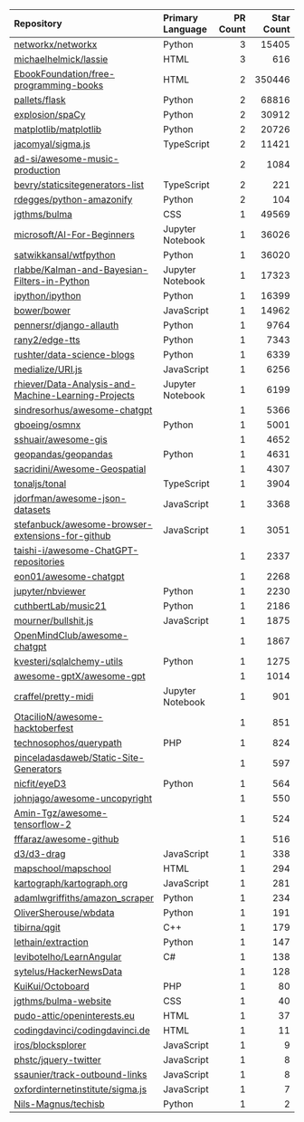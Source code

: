 | Repository | Primary Language | PR Count | Star Count |
| :-- | :-- | --: | --: |
| [networkx/networkx](https://github.com/networkx/networkx) | Python | 3 | 15405 |
| [michaelhelmick/lassie](https://github.com/michaelhelmick/lassie) | HTML | 3 | 616 |
| [EbookFoundation/free-programming-books](https://github.com/EbookFoundation/free-programming-books) | HTML | 2 | 350446 |
| [pallets/flask](https://github.com/pallets/flask) | Python | 2 | 68816 |
| [explosion/spaCy](https://github.com/explosion/spaCy) | Python | 2 | 30912 |
| [matplotlib/matplotlib](https://github.com/matplotlib/matplotlib) | Python | 2 | 20726 |
| [jacomyal/sigma.js](https://github.com/jacomyal/sigma.js) | TypeScript | 2 | 11421 |
| [ad-si/awesome-music-production](https://github.com/ad-si/awesome-music-production) |  | 2 | 1084 |
| [bevry/staticsitegenerators-list](https://github.com/bevry/staticsitegenerators-list) | TypeScript | 2 | 221 |
| [rdegges/python-amazonify](https://github.com/rdegges/python-amazonify) | Python | 2 | 104 |
| [jgthms/bulma](https://github.com/jgthms/bulma) | CSS | 1 | 49569 |
| [microsoft/AI-For-Beginners](https://github.com/microsoft/AI-For-Beginners) | Jupyter Notebook | 1 | 36026 |
| [satwikkansal/wtfpython](https://github.com/satwikkansal/wtfpython) | Python | 1 | 36020 |
| [rlabbe/Kalman-and-Bayesian-Filters-in-Python](https://github.com/rlabbe/Kalman-and-Bayesian-Filters-in-Python) | Jupyter Notebook | 1 | 17323 |
| [ipython/ipython](https://github.com/ipython/ipython) | Python | 1 | 16399 |
| [bower/bower](https://github.com/bower/bower) | JavaScript | 1 | 14962 |
| [pennersr/django-allauth](https://github.com/pennersr/django-allauth) | Python | 1 | 9764 |
| [rany2/edge-tts](https://github.com/rany2/edge-tts) | Python | 1 | 7343 |
| [rushter/data-science-blogs](https://github.com/rushter/data-science-blogs) | Python | 1 | 6339 |
| [medialize/URI.js](https://github.com/medialize/URI.js) | JavaScript | 1 | 6256 |
| [rhiever/Data-Analysis-and-Machine-Learning-Projects](https://github.com/rhiever/Data-Analysis-and-Machine-Learning-Projects) | Jupyter Notebook | 1 | 6199 |
| [sindresorhus/awesome-chatgpt](https://github.com/sindresorhus/awesome-chatgpt) |  | 1 | 5366 |
| [gboeing/osmnx](https://github.com/gboeing/osmnx) | Python | 1 | 5001 |
| [sshuair/awesome-gis](https://github.com/sshuair/awesome-gis) |  | 1 | 4652 |
| [geopandas/geopandas](https://github.com/geopandas/geopandas) | Python | 1 | 4631 |
| [sacridini/Awesome-Geospatial](https://github.com/sacridini/Awesome-Geospatial) |  | 1 | 4307 |
| [tonaljs/tonal](https://github.com/tonaljs/tonal) | TypeScript | 1 | 3904 |
| [jdorfman/awesome-json-datasets](https://github.com/jdorfman/awesome-json-datasets) | JavaScript | 1 | 3368 |
| [stefanbuck/awesome-browser-extensions-for-github](https://github.com/stefanbuck/awesome-browser-extensions-for-github) | JavaScript | 1 | 3051 |
| [taishi-i/awesome-ChatGPT-repositories](https://github.com/taishi-i/awesome-ChatGPT-repositories) |  | 1 | 2337 |
| [eon01/awesome-chatgpt](https://github.com/eon01/awesome-chatgpt) |  | 1 | 2268 |
| [jupyter/nbviewer](https://github.com/jupyter/nbviewer) | Python | 1 | 2230 |
| [cuthbertLab/music21](https://github.com/cuthbertLab/music21) | Python | 1 | 2186 |
| [mourner/bullshit.js](https://github.com/mourner/bullshit.js) | JavaScript | 1 | 1875 |
| [OpenMindClub/awesome-chatgpt](https://github.com/OpenMindClub/awesome-chatgpt) |  | 1 | 1867 |
| [kvesteri/sqlalchemy-utils](https://github.com/kvesteri/sqlalchemy-utils) | Python | 1 | 1275 |
| [awesome-gptX/awesome-gpt](https://github.com/awesome-gptX/awesome-gpt) |  | 1 | 1014 |
| [craffel/pretty-midi](https://github.com/craffel/pretty-midi) | Jupyter Notebook | 1 | 901 |
| [OtacilioN/awesome-hacktoberfest](https://github.com/OtacilioN/awesome-hacktoberfest) |  | 1 | 851 |
| [technosophos/querypath](https://github.com/technosophos/querypath) | PHP | 1 | 824 |
| [pinceladasdaweb/Static-Site-Generators](https://github.com/pinceladasdaweb/Static-Site-Generators) |  | 1 | 597 |
| [nicfit/eyeD3](https://github.com/nicfit/eyeD3) | Python | 1 | 564 |
| [johnjago/awesome-uncopyright](https://github.com/johnjago/awesome-uncopyright) |  | 1 | 550 |
| [Amin-Tgz/awesome-tensorflow-2](https://github.com/Amin-Tgz/awesome-tensorflow-2) |  | 1 | 524 |
| [fffaraz/awesome-github](https://github.com/fffaraz/awesome-github) |  | 1 | 516 |
| [d3/d3-drag](https://github.com/d3/d3-drag) | JavaScript | 1 | 338 |
| [mapschool/mapschool](https://github.com/mapschool/mapschool) | HTML | 1 | 294 |
| [kartograph/kartograph.org](https://github.com/kartograph/kartograph.org) | JavaScript | 1 | 281 |
| [adamlwgriffiths/amazon_scraper](https://github.com/adamlwgriffiths/amazon_scraper) | Python | 1 | 234 |
| [OliverSherouse/wbdata](https://github.com/OliverSherouse/wbdata) | Python | 1 | 191 |
| [tibirna/qgit](https://github.com/tibirna/qgit) | C++ | 1 | 179 |
| [lethain/extraction](https://github.com/lethain/extraction) | Python | 1 | 147 |
| [levibotelho/LearnAngular](https://github.com/levibotelho/LearnAngular) | C# | 1 | 138 |
| [sytelus/HackerNewsData](https://github.com/sytelus/HackerNewsData) |  | 1 | 128 |
| [KuiKui/Octoboard](https://github.com/KuiKui/Octoboard) | PHP | 1 | 80 |
| [jgthms/bulma-website](https://github.com/jgthms/bulma-website) | CSS | 1 | 40 |
| [pudo-attic/openinterests.eu](https://github.com/pudo-attic/openinterests.eu) | HTML | 1 | 37 |
| [codingdavinci/codingdavinci.de](https://github.com/codingdavinci/codingdavinci.de) | HTML | 1 | 11 |
| [iros/blocksplorer](https://github.com/iros/blocksplorer) | JavaScript | 1 | 9 |
| [phstc/jquery-twitter](https://github.com/phstc/jquery-twitter) | JavaScript | 1 | 8 |
| [ssaunier/track-outbound-links](https://github.com/ssaunier/track-outbound-links) | JavaScript | 1 | 8 |
| [oxfordinternetinstitute/sigma.js](https://github.com/oxfordinternetinstitute/sigma.js) | JavaScript | 1 | 7 |
| [Nils-Magnus/techisb](https://github.com/Nils-Magnus/techisb) | Python | 1 | 2 |
